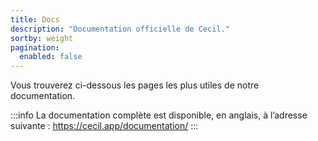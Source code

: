 ```yaml
---
title: Docs
description: "Documentation officielle de Cecil."
sortby: weight
pagination:
  enabled: false
---
```

Vous trouverez ci-dessous les pages les plus utiles de notre documentation.

:::info
La documentation complète est disponible, en anglais, à l’adresse suivante : <https://cecil.app/documentation/>
:::
